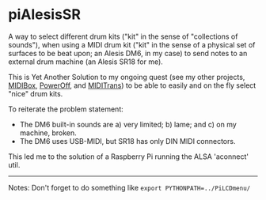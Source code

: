 # piAlesisSR
A way to select different drum kits ("kit" in the sense of "collections of sounds"), when using a MIDI drum kit ("kit" in the sense of a physical set of surfaces to be beat upon; an Alesis DM6, in my case) to send notes to an external drum machine (an Alesis SR18 for me).

This is Yet Another Solution to my ongoing quest (see my other projects, [MIDIBox](https://github.com/RobCranfill/midiBox), [PowerOff](https://github.com/RobCranfill/poweroff), and [MIDITrans](https://github.com/RobCranfill/miditrans)) to be able to easily and on the fly select "nice" drum kits.

To reiterate the problem statement:
 * The DM6 built-in sounds are a) very limited; b) lame; and c) on my machine, broken.
 * The DM6 uses USB-MIDI, but SR18 has only DIN MIDI connectors.

This led me to the solution of a Raspberry Pi running the ALSA 'aconnect' util.

----
Notes:
 Don't forget to do something like
  ``export PYTHONPATH=../PiLCDmenu/``
  
